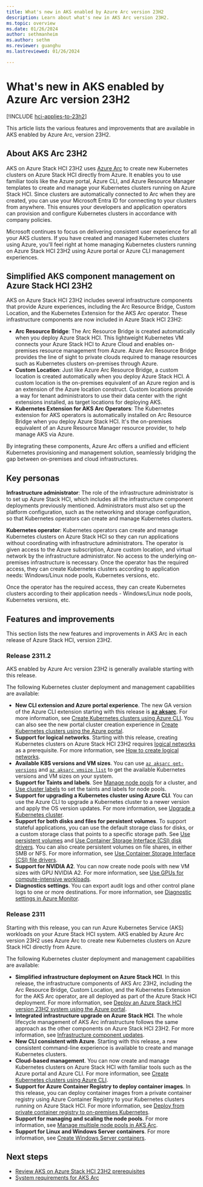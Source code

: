 ```yaml
---
title: What's new in AKS enabled by Azure Arc version 23H2
description: Learn about what's new in AKS Arc version 23H2.
ms.topic: overview
ms.date: 01/26/2024
author: sethmanheim
ms.author: sethm 
ms.reviewer: guanghu
ms.lastreviewed: 01/26/2024

---
```


# What's new in AKS enabled by Azure Arc version 23H2

[!INCLUDE [hci-applies-to-23h2](includes/hci-applies-to-23h2.md)]

This article lists the various features and improvements that are available in AKS enabled by Azure Arc, version 23H2.

## About AKS Arc 23H2

AKS on Azure Stack HCI 23H2 uses [Azure Arc](/azure/azure-arc/overview) to create new Kubernetes clusters on Azure Stack HCI directly from Azure. It enables you to use familiar tools like the Azure portal, Azure CLI, and Azure Resource Manager templates to create and manage your Kubernetes clusters running on Azure Stack HCI. Since clusters are automatically connected to Arc when they are created, you can use your Microsoft Entra ID for connecting to your clusters from anywhere. This ensures your developers and application operators can provision and configure Kubernetes clusters in accordance with company policies.

Microsoft continues to focus on delivering consistent user experience for all your AKS clusters. If you have created and managed Kubernetes clusters using Azure, you'll feel right at home managing Kubernetes clusters running on Azure Stack HCI 23H2 using Azure portal or Azure CLI management experiences.

## Simplified AKS component management on Azure Stack HCI 23H2

AKS on Azure Stack HCI 23H2 includes several infrastructure components that provide Azure experiences, including the Arc Resource Bridge, Custom Location, and the Kubernetes Extension for the AKS Arc operator. These infrastructure components are now included in Azure Stack HCI 23H2:

- **Arc Resource Bridge**: The Arc Resource Bridge is created automatically when you deploy Azure Stack HCI. This lightweight Kubernetes VM connects your Azure Stack HCI to Azure Cloud and enables on-premises resource management from Azure. Azure Arc Resource Bridge provides the line of sight to private clouds required to manage resources such as Kubernetes clusters on-premises through Azure.
- **Custom Location**: Just like Azure Arc Resource Bridge, a custom location is created automatically when you deploy Azure Stack HCI. A custom location is the on-premises equivalent of an Azure region and is an extension of the Azure location construct. Custom locations provide a way for tenant administrators to use their data center with the right extensions installed, as target locations for deploying AKS.
- **Kubernetes Extension for AKS Arc Operators**: The Kubernetes extension for AKS operators is automatically installed on Arc Resource Bridge when you deploy Azure Stack HCI. It's the on-premises equivalent of an Azure Resource Manager resource provider, to help manage AKS via Azure.

By integrating these components, Azure Arc offers a unified and efficient Kubernetes provisioning and management solution, seamlessly bridging the gap between on-premises and cloud infrastructures.

## Key personas

**Infrastructure administrator**: The role of the infrastructure administrator is to set up Azure Stack HCI, which includes all the infrastructure component deployments previously mentioned. Administrators must also set up the platform configuration, such as the networking and storage configuration, so that Kubernetes operators can create and manage Kubernetes clusters.

**Kubernetes operator**: Kubernetes operators can create and manage Kubernetes clusters on Azure Stack HCI so they can run applications without coordinating with infrastructure administrators. The operator is given access to the Azure subscription, Azure custom location, and virtual network by the infrastructure administrator. No access to the underlying on-premises infrastructure is necessary. Once the operator has the required access, they can create Kubernetes clusters according to application needs: Windows/Linux node pools, Kubernetes versions, etc.

Once the operator has the required access, they can create Kubernetes clusters according to their application needs - Windows/Linux node pools, Kubernetes versions, etc.

## Features and improvements

This section lists the new features and improvements in AKS Arc in each release of Azure Stack HCI, version 23H2.

### Release 2311.2

AKS enabled by Azure Arc version 23H2 is generally available starting with this release.

The following Kubernetes cluster deployment and management capabilities are available:

- **New CLI extension and Azure portal experience**. The new GA version of the Azure CLI extension starting with this release is [**az aksarc**](/cli/azure/aksarc). For more information, see [Create Kubernetes clusters using Azure CLI](aks-create-clusters-cli.md). You can also see the new portal cluster creation experience in [Create Kubernetes clusters using the Azure portal](aks-create-clusters-portal.md).  
- **Support for logical networks**. Starting with this release, creating Kubernetes clusters on Azure Stack HCI 23H2 requires [logical networks](/azure-stack/hci/manage/create-logical-networks?tabs=azurecli) as a prerequisite. For more information, see [How to create logical networks](aks-networks.md).
- **Available K8S versions and VM sizes**. You can use [`az aksarc get-versions`](/cli/azure/aksarc#az-aksarc-get-versions) and [`az aksarc vmsize list`](/cli/azure/aksarc/vmsize#az-aksarc-vmsize-list) to get the available Kubernetes versions and VM sizes on your system.
- **Support for Taints and labels**. See [Manage node pools](manage-node-pools.md) for a cluster, and [Use cluster labels](cluster-labels.md) to set the taints and labels for node pools.
- **Support for upgrading a Kubernetes cluster using Azure CLI**. You can use the Azure CLI to upgrade a Kubernetes cluster to a newer version and apply the OS version updates. For more information, see [Upgrade a Kubernetes cluster](cluster-upgrade.md).
- **Support for both disks and files for persistent volumes**. To support stateful applications, you can use the default storage class for disks, or a custom storage class that points to a specific storage path. See [Use persistent volumes](persistent-volume.md) and [Use Container Storage Interface (CSI) disk drivers](container-storage-interface-disks.md). You can also create persistent volumes on file shares, in either SMB or NFS. For more information, see [Use Container Storage Interface (CSI) file drivers](container-storage-interface-files.md).
- **Support for NVIDIA A2**. You can now create node pools with new VM sizes with GPU NVIDIA A2. For more information, see [Use GPUs for compute-intensive workloads](deploy-gpu-node-pool.md).
- **Diagnostics settings**. You can export audit logs and other control plane logs to one or more destinations. For more information, see [Diagnostic settings in Azure Monitor](/azure/azure-monitor/essentials/diagnostic-settings).

### Release 2311

Starting with this release, you can run Azure Kubernetes Service (AKS) workloads on your Azure Stack HCI system. AKS enabled by Azure Arc version 23H2 uses Azure Arc to create new Kubernetes clusters on Azure Stack HCI directly from Azure.

The following Kubernetes cluster deployment and management capabilities are available:

- **Simplified infrastructure deployment on Azure Stack HCI**. In this release, the infrastructure components of AKS Arc 23H2, including the Arc Resource Bridge, Custom Location, and the Kubernetes Extension for the AKS Arc operator, are all deployed as part of the Azure Stack HCI deployment. For more information, see [Deploy an Azure Stack HCI version 23H2 system using the Azure portal](/azure-stack/hci/deploy/deploy-via-portal).
- **Integrated infrastructure upgrade on Azure Stack HCI**. The whole lifecycle management of AKS Arc infrastructure follows the same approach as the other components on Azure Stack HCI 23H2. For more information, see [Infrastructure component updates](infrastructure-components.md).
- **New CLI consistent with Azure**. Starting with this release, a new consistent command-line experience is available to create and manage Kubernetes clusters.
- **Cloud-based management**. You can now create and manage Kubernetes clusters on Azure Stack HCI with familiar tools such as the Azure portal and Azure CLI. For more information, see [Create Kubernetes clusters using Azure CLI](aks-create-clusters-cli.md).
- **Support for Azure Container Registry to deploy container images**. In this release, you can deploy container images from a private container registry using Azure Container Registry to your Kubernetes clusters running on Azure Stack HCI. For more information, see [Deploy from private container registry to on-premises Kubernetes](deploy-container-registry.md).
- **Support for managing and scaling the node pools**. For more information, see [Manage multiple node pools in AKS Arc](manage-node-pools.md).
- **Support for Linux and Windows Server containers**. For more information, see [Create Windows Server containers](aks-create-containers.md).

## Next steps

- [Review AKS on Azure Stack HCI 23H2 prerequisites](aks-hci-network-system-requirements.md)
- [System requirements for AKS Arc](system-requirements.md)
